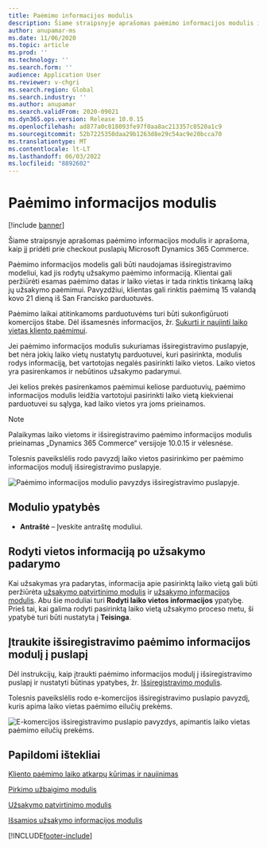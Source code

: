 ```yaml
---
title: Paėmimo informacijos modulis
description: Šiame straipsnyje aprašomas paėmimo informacijos modulis ir aprašoma, kaip jį pridėti prie checkout puslapių Microsoft Dynamics 365 Commerce.
author: anupamar-ms
ms.date: 11/06/2020
ms.topic: article
ms.prod: ''
ms.technology: ''
ms.search.form: ''
audience: Application User
ms.reviewer: v-chgri
ms.search.region: Global
ms.search.industry: ''
ms.author: anupamar
ms.search.validFrom: 2020-09021
ms.dyn365.ops.version: Release 10.0.15
ms.openlocfilehash: ad877a0c018093fe97f0aa8ac213357c0520a1c9
ms.sourcegitcommit: 52b7225350daa29b1263d8e29c54ac9e20bcca70
ms.translationtype: MT
ms.contentlocale: lt-LT
ms.lasthandoff: 06/03/2022
ms.locfileid: "8892602"
---
```

# <a name="pickup-information-module"></a>Paėmimo informacijos modulis

[!include [banner](includes/banner.md)]

Šiame straipsnyje aprašomas paėmimo informacijos modulis ir aprašoma, kaip jį pridėti prie checkout puslapių Microsoft Dynamics 365 Commerce.

Paėmimo informacijos modelis gali būti naudojamas išsiregistravimo modeliui, kad jis rodytų užsakymo paėmimo informaciją. Klientai gali peržiūrėti esamas paėmimo datas ir laiko vietas ir tada rinktis tinkamą laiką jų užsakymo paėmimui. Pavyzdžiui, klientas gali rinktis paėmimą 15 valandą kovo 21 dieną iš San Francisko parduotuvės.

Paėmimo laikai atitinkamoms parduotuvėms turi būti sukonfigūruoti komercijos štabe. Dėl išsamesnės informacijos, žr. [Sukurti ir naujinti laiko vietas kliento paėmimui](dev-itpro/pickup-timeslots.md).

Jei paėmimo informacijos modulis sukuriamas išsiregistravimo puslapyje, bet nėra jokių laiko vietų nustatytų parduotuvei, kuri pasirinkta, modulis rodys informaciją, bet vartotojas negalės pasirinkti laiko vietos. Laiko vietos yra pasirenkamos ir nebūtinos užsakymo padarymui.

Jei kelios prekės pasirenkamos paėmimui keliose parduotuvių, paėmimo informacijos modulis leidžia vartotojui pasirinkti laiko vietą kiekvienai parduotuvei su sąlyga, kad laiko vietos yra joms prieinamos.

> [!NOTE]
> Palaikymas laiko vietoms ir išsiregistravimo paėmimo informacijos modulis prieinamas „Dynamics 365 Commerce“ versijoje 10.0.15 ir vėlesnėse.

Tolesnis paveikslėlis rodo pavyzdį laiko vietos pasirinkimo per paėmimo informacijos modulį išsiregistravimo puslapyje.

![Paėmimo informacijos modulio pavyzdys išsiregistravimo puslapyje.](./dev-itpro/media/Curbside_timeslot_eCommerce.PNG)

## <a name="module-properties"></a>Modulio ypatybės

- **Antraštė** – Įveskite antraštę moduliui.

## <a name="show-time-slot-information-after-an-order-is-placed"></a>Rodyti vietos informaciją po užsakymo padarymo

Kai užsakymas yra padarytas, informacija apie pasirinktą laiko vietą gali būti peržiūrėta [užsakymo patvirtinimo modulis](order-confirmation-module.md) ir [užsakymo informacijos modulis](account-management.md#order-details-page). Abu šie moduliai turi **Rodyti laiko vietos informacijos** ypatybę. Prieš tai, kai galima rodyti pasirinktą laiko vietą užsakymo proceso metu, ši ypatybė turi būti nustatyta į **Teisinga**.

## <a name="add-a-checkout-pickup-information-module-to-a-page"></a>Įtraukite išsiregistravimo paėmimo informacijos modulį į puslapį

Dėl instrukcijų, kaip įtraukti paėmimo informacijos modulį į išsiregistravimo puslapį ir nustatyti būtinas ypatybes, žr. [Išsiregistravimo modulis](add-checkout-module.md).

Tolesnis paveikslėlis rodo e-komercijos išsiregistravimo puslapio pavyzdį, kuris apima laiko vietas paėmimo eilučių prekėms.

![E-komercijos išsiregistravimo puslapio pavyzdys, apimantis laiko vietas paėmimo eilučių prekėms.](./dev-itpro/media/Curbside_timeslot_eCommerce_checkoutsummary.PNG)

## <a name="additional-resources"></a>Papildomi ištekliai

[Kliento paėmimo laiko atkarpų kūrimas ir naujinimas](dev-itpro/pickup-timeslots.md)

[Pirkimo užbaigimo modulis](add-checkout-module.md)

[Užsakymo patvirtinimo modulis](order-confirmation-module.md)

[Išsamios užsakymo informacijos modulis](account-management.md)


[!INCLUDE[footer-include](../includes/footer-banner.md)]